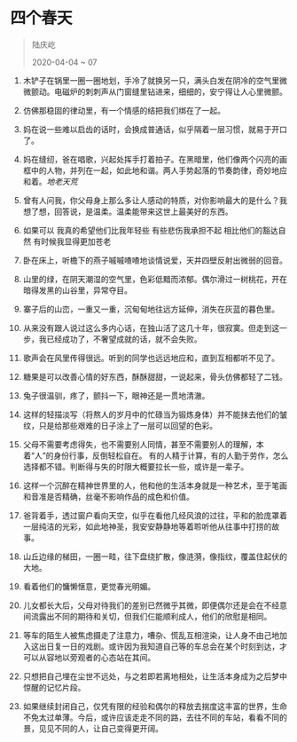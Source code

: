 # 四个春天
> 陆庆屹
>
> 2020-04-04 ~ 07

1. 木铲子在锅里一圈一圈地划，手冷了就换另一只，满头白发在阴冷的空气里微微颤动。电磁炉的刺刺声从门窗缝里钻进来，细细的，安宁得让人心里微颤。

2. 仿佛那稳固的律动里，有一个情感的结把我们绑在了一起。

3. 妈在说一些难以启齿的话时，会换成普通话，似乎隔着一层习惯，就易于开口了。

4. 妈在缝纫，爸在唱歌，兴起处挥手打着拍子。在黑暗里，他们像两个闪亮的画框中的人物，并列在一起，如此地和谐。两人手势起落的节奏韵律，奇妙地应和着。*地老天荒*

5. 曾有人问我，你父母身上那么多让人感动的特质，对你影响最大的是什么？我想了想，回答说，是温柔。温柔能带来这世上最美好的东西。

6. 如果可以 我真的希望他们比我年轻些 有些悲伤我承担不起 相比他们的豁达自然 有时候我显得更加苍老

7. 卧在床上，听檐下的燕子嘁嘁喳喳地谈情说爱，天井四壁反射出微弱的回音。

8. 山里的绿，在阴天潮湿的空气里，色彩低黯而浓郁。偶尔滑过一树桃花，开在暗得发黑的山谷里，异常夺目。

9. 寨子后的山峦，一重又一重，沉甸甸地往远方延伸，消失在灰蓝的暮色里。

10. 从来没有跟人说过这么多内心话，在独山活了这几十年，很寂寞。但走到这一步，我已经成功了，不奢望成就的话，就不会失败。

11. 歌声会在风里传得很远。听到的同学也远远地应和，直到互相都听不见了。

12. 糖果是可以改善心情的好东西，酥酥甜甜，一说起来，骨头仿佛都轻了二钱。

13. 兔子很温驯，疼了，颤抖一下，眼神还是一贯地清澈。

14. 这样的轻描淡写（将熬人的岁月中的忙碌当为锻炼身体）并不能抹去他们的皱纹，只是给那些艰难的日子涂上了一层可以回望的色彩。

15. 父母不需要考虑得失，也不需要别人同情，甚至不需要别人的理解，本着“人”的身份行事，反倒轻松自在。 有的人精于计算，有的人勤于劳作，怎么选择都不错。判断得与失的时限大概要拉长一些，或许是一辈子。 

16. 这样一个沉醉在精神世界里的人，他和他的生活本身就是一种艺术，至于笔画和音准是否精确，丝毫不影响作品的成色和价值。

17. 爸背着手，透过窗户看向天空，似乎在看他几经风浪的过往，平和的脸庞罩着一层纯洁的光彩，如此地神圣，我安安静静地等着聆听他从往事中打捞的故事。

18. 山丘边缘的梯田，一圈一畦，往下盘绕扩散，像涟漪，像指纹，覆盖住起伏的大地。

19. 看着他们的慵懒惬意，更觉春光明媚。

20. 儿女都长大后，父母对待我们的差别已然微乎其微，即便偶尔还是会在不经意间流露出不同的期待和关切，但我们仨能顺利成人，他们的欣慰是相同。

21. 等车的陌生人被焦虑摄走了注意力，嘈杂、慌乱互相渲染，让人身不由己地加入这出日复一日的戏剧。或许因为我知道自己等的车总会在某个时刻到达，才可以从容地以旁观者的心态站在其间。

22. 只想把自己埋在尘世不远处，与之若即若离地相处，让生活本身成为之后梦中惊醒的记忆片段。

23. 如果继续封闭自己，仅凭有限的经验和偶尔的释放去揣度这丰富的世界，生命不免太过单薄。今后，或许应该走走不同的路，去往不同的车站，看看不同的景，见见不同的人，让自己变得更开阔。

